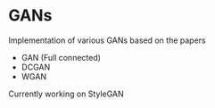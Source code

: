 # GANs
Implementation of various GANs based on the papers
* GAN (Full connected)
* DCGAN
* WGAN

Currently working on StyleGAN
